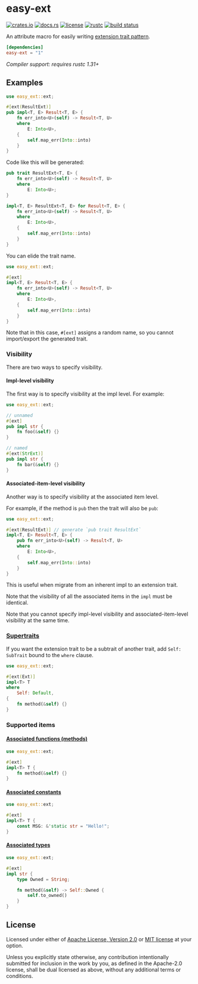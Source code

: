# easy-ext

[![crates.io](https://img.shields.io/crates/v/easy-ext?style=flat-square&logo=rust)](https://crates.io/crates/easy-ext)
[![docs.rs](https://img.shields.io/badge/docs.rs-easy--ext-blue?style=flat-square&logo=docs.rs)](https://docs.rs/easy-ext)
[![license](https://img.shields.io/badge/license-Apache--2.0_OR_MIT-blue?style=flat-square)](#license)
[![rustc](https://img.shields.io/badge/rustc-1.31+-blue?style=flat-square&logo=rust)](https://www.rust-lang.org)
[![build status](https://img.shields.io/github/actions/workflow/status/taiki-e/easy-ext/ci.yml?branch=main&style=flat-square&logo=github)](https://github.com/taiki-e/easy-ext/actions)

An attribute macro for easily writing [extension trait pattern][rfc0445].

```toml
[dependencies]
easy-ext = "1"
```

*Compiler support: requires rustc 1.31+*

## Examples

```rust
use easy_ext::ext;

#[ext(ResultExt)]
pub impl<T, E> Result<T, E> {
    fn err_into<U>(self) -> Result<T, U>
    where
        E: Into<U>,
    {
        self.map_err(Into::into)
    }
}
```

Code like this will be generated:

```rust
pub trait ResultExt<T, E> {
    fn err_into<U>(self) -> Result<T, U>
    where
        E: Into<U>;
}

impl<T, E> ResultExt<T, E> for Result<T, E> {
    fn err_into<U>(self) -> Result<T, U>
    where
        E: Into<U>,
    {
        self.map_err(Into::into)
    }
}
```

You can elide the trait name.

```rust
use easy_ext::ext;

#[ext]
impl<T, E> Result<T, E> {
    fn err_into<U>(self) -> Result<T, U>
    where
        E: Into<U>,
    {
        self.map_err(Into::into)
    }
}
```

Note that in this case, `#[ext]` assigns a random name, so you cannot
import/export the generated trait.

### Visibility

There are two ways to specify visibility.

#### Impl-level visibility

The first way is to specify visibility at the impl level. For example:

```rust
use easy_ext::ext;

// unnamed
#[ext]
pub impl str {
    fn foo(&self) {}
}

// named
#[ext(StrExt)]
pub impl str {
    fn bar(&self) {}
}
```

#### Associated-item-level visibility

Another way is to specify visibility at the associated item level.

For example, if the method is `pub` then the trait will also be `pub`:

```rust
use easy_ext::ext;

#[ext(ResultExt)] // generate `pub trait ResultExt`
impl<T, E> Result<T, E> {
    pub fn err_into<U>(self) -> Result<T, U>
    where
        E: Into<U>,
    {
        self.map_err(Into::into)
    }
}
```

This is useful when migrate from an inherent impl to an extension trait.

Note that the visibility of all the associated items in the `impl` must be identical.

Note that you cannot specify impl-level visibility and associated-item-level visibility at the same time.

### [Supertraits](https://doc.rust-lang.org/reference/items/traits.html#supertraits)

If you want the extension trait to be a subtrait of another trait,
add `Self: SubTrait` bound to the `where` clause.

```rust
use easy_ext::ext;

#[ext(Ext)]
impl<T> T
where
    Self: Default,
{
    fn method(&self) {}
}
```

### Supported items

#### [Associated functions (methods)](https://doc.rust-lang.org/reference/items/associated-items.html#associated-functions-and-methods)

```rust
use easy_ext::ext;

#[ext]
impl<T> T {
    fn method(&self) {}
}
```

#### [Associated constants](https://doc.rust-lang.org/reference/items/associated-items.html#associated-constants)

```rust
use easy_ext::ext;

#[ext]
impl<T> T {
    const MSG: &'static str = "Hello!";
}
```

#### [Associated types](https://doc.rust-lang.org/reference/items/associated-items.html#associated-types)

```rust
use easy_ext::ext;

#[ext]
impl str {
    type Owned = String;

    fn method(&self) -> Self::Owned {
        self.to_owned()
    }
}
```

[rfc0445]: https://github.com/rust-lang/rfcs/blob/HEAD/text/0445-extension-trait-conventions.md

## License

Licensed under either of [Apache License, Version 2.0](LICENSE-APACHE) or
[MIT license](LICENSE-MIT) at your option.

Unless you explicitly state otherwise, any contribution intentionally submitted
for inclusion in the work by you, as defined in the Apache-2.0 license, shall
be dual licensed as above, without any additional terms or conditions.
